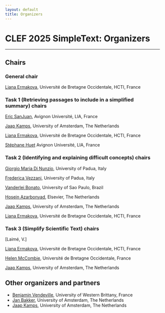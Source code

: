 ```yaml
---
layout: default
title: Organizers
---
```


# CLEF 2025 SimpleText: Organizers

---

## Chairs

### General chair
[Liana Ermakova](https://nouveau.univ-brest.fr/hcti/fr/membre/liana-ermakova), Université de Bretagne Occidentale, HCTI, France

### Task 1 (Retrieving passages to include in a simplified summary) chairs
[Eric SanJuan](https://termwatch.es/), Avignon Université, LIA, France

[Jaap Kamps](https://e.humanities.uva.nl/), University of Amsterdam, The Netherlands

[Liana Ermakova](https://nouveau.univ-brest.fr/hcti/fr/membre/liana-ermakova), Université de Bretagne Occidentale, HCTI, France

[Stéphane Huet](https://cv.hal.science/shuet) Avignon Université, LIA, France

### Task 2 (Identifying and explaining difficult concepts) chairs

[Giorgio Maria Di Nunzio](https://scholar.google.fr/citations?user=Awl_HDoAAAAJ&hl=no), University of Padua, Italy

[Frederica Vezzani](https://www.dei.unipd.it/~vezzanif/), University of Padua, Italy

[Vanderlei Bonato](https://scholar.google.com.br/citations?user=zpk7tC0AAAAJ&hl=en), University of Sao Paulo, Brazil

[Hosein Azarbonyad](https://scholar.google.com/citations?user=JHL38zQAAAAJ&hl=en), Elsevier, The Netherlands

[Jaap Kamps](https://e.humanities.uva.nl/), University of Amsterdam, The Netherlands

[Liana Ermakova](https://nouveau.univ-brest.fr/hcti/fr/membre/liana-ermakova), Université de Bretagne Occidentale, HCTI, France

### Task 3 (Simplify Scientific Text) chairs

[Laimé, V.]

[Liana Ermakova](https://nouveau.univ-brest.fr/hcti/fr/membre/liana-ermakova), Université de Bretagne Occidentale, HCTI, France

[Helen McCombie](https://www.linkedin.com/in/helen-mccombie-a7a2176a/?originalSubdomain=fr), Université de Bretagne Occidentale, France

[Jaap Kamps](https://e.humanities.uva.nl/), University of Amsterdam, The Netherlands

## Other organizers and partners

* [Benjamin Vendeville](https://www.linkedin.com/in/benjamin-vendeville/?originalSubdomain=fr), University of Western Brittany, France
* [Jan Bakker](https://www.researchgate.net/profile/Jan-Bakker-2), University of Amsterdam, The Netherlands
* [Jaap Kamps](https://e.humanities.uva.nl/), University of Amsterdam, The Netherlands


